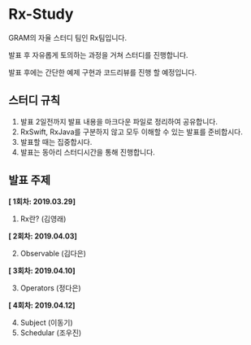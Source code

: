 # Rx-Study

GRAM의 자율 스터디 팀인 Rx팀입니다.

발표 후 자유롭게 토의하는 과정을 거쳐 스터디를 진행합니다.

발표 후에는 간단한 예제 구현과 코드리뷰를 진행 할 예정입니다.



## 스터디 규칙

1. 발표 2일전까지 발표 내용을 마크다운 파일로 정리하여 공유합니다.
2. RxSwift, RxJava를 구분하지 않고 모두 이해할 수 있는 발표를 준비합시다.
3. 발표할 때는 집중합시다.
4. 발표는 동아리 스터디시간을 통해 진행합니다.



## 발표 주제

**[ 1회차: 2019.03.29]**

1. Rx란? (김영래)

**[ 2회차: 2019.04.03]**

2. Observable (김다은)

**[ 3회차: 2019.04.10]**

3. Operators (정다은)

**[ 4회차: 2019.04.12]**

4. Subject (이동기)
5. Schedular (조우진)

